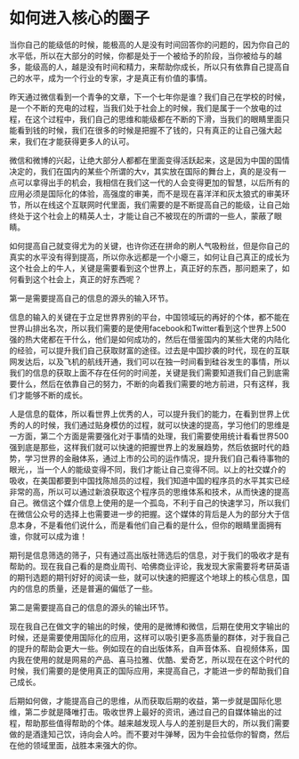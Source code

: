 # 如何进入核心的圈子

当你自己的能级低的时候，能极高的人是没有时间回答你的问题的，因为你自己的水平低，所以在大部分的时候，你都是处于一个被给予的阶段，当你被给与的越多，能级高的人，越是没有时间和精力，来帮助你成长，所以只有依靠自己提高自己的水平，成为一个行业的专家，才是真正有价值的事情。

昨天通过微信看到一个青争的文章，下一个七年你是谁？我们自己在学校的时候，是一个不断的充电的过程，当我们处于社会上的时候，我们是属于一个放电的过程，在这个过程中，我们自己的思维和能级都在不断的下滑，当我们的眼睛里面只能看到钱的时候，我们在很多的时候是把握不了钱的，只有真正的让自己强大起来，我们在才能获得更多人的认可。

微信和微博的兴起，让绝大部分人都都在里面变得活跃起来，这是因为中国的国情决定的，我们在国内的某些个所谓的大v，其实放在国际的舞台上，真的是没有一点可以拿得出手的机会，我相信在我们这一代的人会变得更加的智慧，以后所有的应用必须是国际化的体验，高强度的审美，而不是现在喜洋洋和灰太狼式的审美环节，所以在线这个互联网时代里面，我们需要的是不断提高自己的能级，让自己始终处于这个社会上的精英人士，才能让自己不被现在的所谓的一些人，蒙蔽了眼睛。

如何提高自己就变得尤为的关键，也许你还在拼命的刷人气吸粉丝，但是你自己的真实的水平没有得到提高，所以你永远都是一个小瘪三，如何让自己真正的成长为这个社会上的牛人，关键是需要看到这个世界上，真正好的东西，那问题来了，如何看到这个社会上，真正的好东西呢？

第一是需要提高自己的信息的源头的输入环节。

信息的输入的关键在于立足世界界别的平台，中国领域玩的再好的个体，都不能在世界山排出名次，所以我们需要的是使用facebook和Twitter看到这个世界上500强的热大佬都在干什么，他们是如何成功的，然后在借鉴国内的某些大佬的内陆化的经验，可以提升我们自己获取财富的途径。过去是中国抄袭的时代，现在的互联网发达后，以及飞机的航线开通，我们可以在独一时间看到硅谷发生的事情，所以我们的信息的获取上面不存在任何的时间差，关键是我们需要知道我们自己到底需要什么，然后在依靠自己的努力，不断的向着我们需要的地方前进，只有这样，我们才能够不断的成长。

人是信息的载体，所以看世界上优秀的人，可以提升我们的能力，在看到世界上优秀的人的时候，我们通过贴身模仿的过程，就可以快速的提高，学习他们的思维是一方面，第二个方面是需要强化对于事情的处理，我们需要使用统计看看世界500强到底是那些，这样我们就可以快速的把握世界上的发展趋势，然后依据时代的趋势，学习世界的金融体系，通过上市的公司的运作情况，提升我们自己看待事物的眼光，，当一个人的能级变得不同，我们才能让自己变得不同。以上的社交媒介的吸收，在美国都要到中国找陈旭员的过程，我们知道中国的程序员的水平其实已经非常的高，所以可以通过新浪获取这个程序员的思维体系和技术，从而快速的提高自己。微信这个媒介信息上使用的是一个孤岛，不利于自己的快速学习，所以我们在微信公众号的选择上也需要进一步的把握。这个媒体的背后是人为的部分大于信息本身，不是看他们说什么，而是看他们自己看的是什么，但你的眼睛里面拥有谁，你就可以成为谁！

期刊是信息筛选的筛子，只有通过高出版社筛选后的信息，对于我们的吸收才是有帮助的。现在我自己看的是商业周刊、哈佛商业评论，我发现大家需要将考研英语的期刊选题的期刊好好的阅读一些，就可以快速的把握这个地球上的核心信息，国内的信息的质量，还是普遍的偏低了一些。

第二是需要提高自己的信息的源头的输出环节。

现在我自己在做文字的输出的时候，使用的是微博和微信，后期在使用文字输出的时候，还是需要使用国际化的应用，这样可以吸引更多高质量的群体，对于我自己的提升的帮助会更大一些。例如现在的自出版体系，自声音体系、自视频体系，国内我在使用的就是网易的产品、喜马拉雅、优酷、爱奇艺，所以现在在这个时代的时候，我们需要的是使用真正的国际应用，来提高自己，才能进一步的帮助我们自己成长。

后期如何做，才能提高自己的思维，从而获取后期的收益，第一步就是国际化思维，第二步就是降唯打击。吸收世界上最好的资讯，通过自己的自媒体输出的过程，帮助那些值得帮助的个体。越来越发现人与人的差别是巨大的，所以我们需要做的是酒逢知己饮，诗向会人吟。而不要对牛弹琴，因为牛会拉低你的智商，然后在他的领域里面，战胜本来强大的你。

